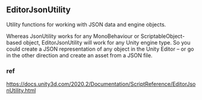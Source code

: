 ## EditorJsonUtility

Utility functions for working with JSON data and engine objects.

Whereas JsonUtility works for any MonoBehaviour or ScriptableObject-based object, EditorJsonUtility will work for any Unity engine type. So you could create a JSON representation of any object in the Unity Editor – or go in the other direction and create an asset from a JSON file.

### ref
https://docs.unity3d.com/2020.2/Documentation/ScriptReference/EditorJsonUtility.html

